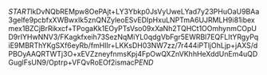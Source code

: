 $START$lkDvNQbREMpw8OePAjt+LY3Ybkp0JsVyUweLYad7y23PHuOaU9BAa3gelfe9pcbfxXWBwxIk5znQNZyleoESvEDIpHxuLNPTmA6UJRMLH9i81ibexmex1BZCjBrRikxcf+TPogaKk1EOyPTsVso09xXaNh2TQHCt1OOmhynmCOpUD9rIYHwNNV3/FKagkfxeih73SezNqMiYL0qdgVbFgr5EWRBl7EQFLItYRgyPqiE9MBRThYKgSXf6eyRb/fmHIIr+LKKsDH03NW7zz/7r444iPTljOhLjp+jAXS/dPBOyAAQRTWTj3O+xEVZzneyfnmsKpj4FpOwQXZnVKhhHeXddUnEm4uQDGuglFsUN9/Optrp+VFQvRoEOf2ismacP$END$